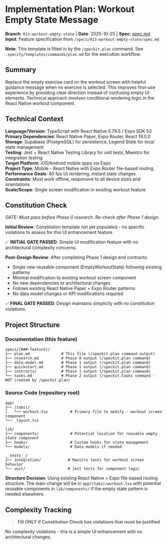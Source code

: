 # Implementation Plan: Workout Empty State Message

**Branch**: `013-workout-empty-state` | **Date**: 2025-10-25 | **Spec**: [spec.md](./spec.md)
**Input**: Feature specification from `/specs/013-workout-empty-state/spec.md`

**Note**: This template is filled in by the `/speckit.plan` command. See `.specify/templates/commands/plan.md` for the execution workflow.

## Summary

Replace the empty exercise card on the workout screen with helpful guidance message when no exercise is selected. This improves first-use experience by providing clear direction instead of confusing empty UI elements. Technical approach involves conditional rendering logic in the React Native workout component.

## Technical Context

**Language/Version**: TypeScript with React Native 0.79.5 / Expo SDK 53  
**Primary Dependencies**: React Native Paper, Expo Router, React 19.0.0  
**Storage**: Supabase (PostgreSQL) for persistence, Legend State for local state management  
**Testing**: Jest + React Native Testing Library for unit tests, Maestro for integration testing  
**Target Platform**: iOS/Android mobile apps via Expo  
**Project Type**: Mobile - React Native with Expo Router file-based routing  
**Performance Goals**: 60 fps UI rendering, instant state changes  
**Constraints**: Must work offline, responsive to all device sizes and orientations  
**Scale/Scope**: Single screen modification in existing workout feature

## Constitution Check

*GATE: Must pass before Phase 0 research. Re-check after Phase 1 design.*

**Initial Review**: Constitution template not yet populated - no specific violations to assess for this UI enhancement feature.

✅ **INITIAL GATE PASSED**: Simple UI modification feature with no architectural complexity concerns.

**Post-Design Review**: After completing Phase 1 design and contracts:
- Single new reusable component (EmptyWorkoutState) following existing patterns
- Minimal modification to existing workout screen component
- No new dependencies or architectural changes
- Follows existing React Native Paper + Expo Router patterns
- No data model changes or API modifications required

✅ **FINAL GATE PASSED**: Design maintains simplicity with no constitution violations.

## Project Structure

### Documentation (this feature)

```text
specs/[###-feature]/
├── plan.md              # This file (/speckit.plan command output)
├── research.md          # Phase 0 output (/speckit.plan command)
├── data-model.md        # Phase 1 output (/speckit.plan command)
├── quickstart.md        # Phase 1 output (/speckit.plan command)
├── contracts/           # Phase 1 output (/speckit.plan command)
└── tasks.md             # Phase 2 output (/speckit.tasks command - NOT created by /speckit.plan)
```

### Source Code (repository root)

```text
app/
├── (tabs)/
│   └── workout.tsx          # Primary file to modify - workout screen component
└── _layout.tsx

lib/
├── components/              # Potential location for reusable empty state component
├── hooks/                   # Custom hooks for state management  
└── models/                  # Data models if needed

__tests__/
├── integration/            # Maestro tests for workout screen behavior
└── unit/                   # Jest tests for component logic
```

**Structure Decision**: Using existing React Native + Expo file-based routing structure. The main change will be in `app/(tabs)/workout.tsx` with potential reusable components in `lib/components/` if the empty state pattern is needed elsewhere.

## Complexity Tracking

> **Fill ONLY if Constitution Check has violations that must be justified**

No complexity violations - this is a simple UI enhancement with no architectural changes.
